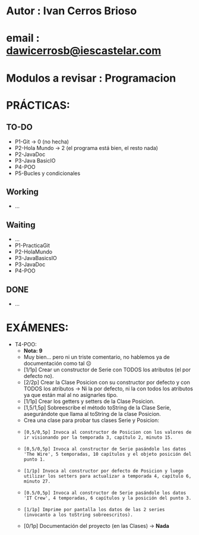 # Autor : Ivan Cerros Brioso
# email : dawicerrosb@iescastelar.com
# Modulos a revisar : Programacion

# PRÁCTICAS:
## TO-DO
+ P1-Git -> 0 (no hecha)
+ P2-Hola Mundo -> 2 (el programa está bien, el resto nada)
+ P2-JavaDoc
+ P3-Java BasicIO
+ P4-POO
+ P5-Bucles y condicionales

## Working
+ ...

## Waiting
+ ...
+ P1-PracticaGit
+ P2-HolaMundo
+ P3-JavaBasicsIO
+ P3-JavaDoc
+ P4-POO
## DONE
+ ...

# EXÁMENES:
+ T4-POO:
  + **Nota: 9**
  + Muy bien... pero ni un triste comentario, no hablemos ya de documentación como tal ☹️
  + [1/1p] Crear un constructor de Serie con TODOS los atributos (el por defecto no).
  + [2/2p] Crear la Clase Posicion con su constructor por defecto y con TODOS los atributos -> Ni la por defecto, ni la con todos los atributos ya que están mal al no asignarles tipo.
  + [1/1p] Crear los getters y setters de la Clase Posicion.
  + [1,5/1,5p] Sobreescribe el método toString de la Clase Serie, asegurándote que llama al toString de la clase Posicion.
  + Crea una clase para probar tus clases Serie y Posicion:
  +     [0,5/0,5p] Invoca al constructor de Posicion con los valores de ir visionando por la temporada 3, capítulo 2, minuto 15.
  +     [0,5/0,5p] Invoca al constructor de Serie pasándole los datos 'The Wire', 5 temporadas, 10 capítulos y el objeto posición del punto 1.
  +     [1/1p] Invoca al constructor por defecto de Posicion y luego utilizar los setters para actualizar a temporada 4, capítulo 6, minuto 27.
  +     [0.5/0,5p] Invoca al constructor de Serie pasándole los datos 'IT Crew', 4 temporadas, 6 capítulos y la posición del punto 3.
  +     [1/1p] Imprime por pantalla los datos de las 2 series (invocanto a los toString sobreescritos).
  + [0/1p] Documentación del proyecto (en las Clases) -> **Nada**
